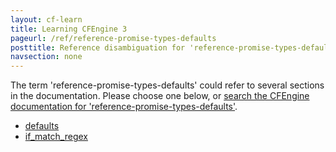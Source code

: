 ```yaml
---
layout: cf-learn
title: Learning CFEngine 3
pageurl: /ref/reference-promise-types-defaults
posttitle: Reference disambiguation for 'reference-promise-types-defaults'
navsection: none
---
```


The term 'reference-promise-types-defaults' could refer to several sections in the documentation. Please choose one below, or
[search the CFEngine documentation for 'reference-promise-types-defaults'](http://cfengine.com/docs/3.5/search.html?q=reference-promise-types-defaults).

- [defaults](http://cfengine.com/docs/3.5/reference-promise-types-defaults.html#defaults)
- [if_match_regex](http://cfengine.com/docs/3.5/reference-promise-types-defaults.html#if_match_regex)
